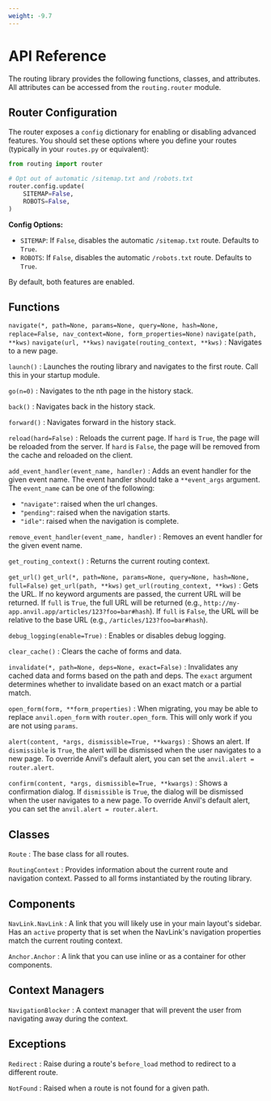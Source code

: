 ```yaml
---
weight: -9.7
---
```


# API Reference

The routing library provides the following functions, classes, and attributes.
All attributes can be accessed from the `routing.router` module.

## Router Configuration

The router exposes a `config` dictionary for enabling or disabling advanced features. You should set these options where you define your routes (typically in your `routes.py` or equivalent):

```python
from routing import router

# Opt out of automatic /sitemap.txt and /robots.txt
router.config.update(
    SITEMAP=False,
    ROBOTS=False,
)
```

**Config Options:**
- `SITEMAP`: If `False`, disables the automatic `/sitemap.txt` route. Defaults to `True`.
- `ROBOTS`: If `False`, disables the automatic `/robots.txt` route. Defaults to `True`.

By default, both features are enabled.


## Functions

`navigate(*, path=None, params=None, query=None, hash=None, replace=False, nav_context=None, form_properties=None)`
`navigate(path, **kws)`
`navigate(url, **kws)`
`navigate(routing_context, **kws)`
: Navigates to a new page.

`launch()`
: Launches the routing library and navigates to the first route. Call this in your startup module.

`go(n=0)`
: Navigates to the nth page in the history stack.

`back()`
: Navigates back in the history stack.

`forward()`
: Navigates forward in the history stack.

`reload(hard=False)`
: Reloads the current page. If `hard` is `True`, the page will be reloaded from the server. If `hard` is `False`, the page will be removed from the cache and reloaded on the client.

`add_event_handler(event_name, handler)`
: Adds an event handler for the given event name. The event handler should take a `**event_args` argument. The `event_name` can be one of the following:

-   `"navigate"`: raised when the url changes.
-   `"pending"`: raised when the navigation starts.
-   `"idle"`: raised when the navigation is complete.

`remove_event_handler(event_name, handler)`
: Removes an event handler for the given event name.

`get_routing_context()`
: Returns the current routing context.

`get_url()`
`get_url(*, path=None, params=None, query=None, hash=None, full=False)`
`get_url(path, **kws)`
`get_url(routing_context, **kws)`
: Gets the URL. If no keyword arguments are passed, the current URL will be returned. If `full` is `True`, the full URL will be returned (e.g., `http://my-app.anvil.app/articles/123?foo=bar#hash`). If `full` is `False`, the URL will be relative to the base URL (e.g., `/articles/123?foo=bar#hash`).

`debug_logging(enable=True)`
: Enables or disables debug logging.

`clear_cache()`
: Clears the cache of forms and data.

`invalidate(*, path=None, deps=None, exact=False)`
: Invalidates any cached data and forms based on the path and deps. The `exact` argument determines whether to invalidate based on an exact match or a partial match.

`open_form(form, **form_properties)`
: When migrating, you may be able to replace `anvil.open_form` with `router.open_form`. This will only work if you are not using `params`.

`alert(content, *args, dismissible=True, **kwargs)`
: Shows an alert. If `dismissible` is `True`, the alert will be dismissed when the user navigates to a new page. To override Anvil's default alert, you can set the `anvil.alert = router.alert`.

`confirm(content, *args, dismissible=True, **kwargs)`
: Shows a confirmation dialog. If `dismissible` is `True`, the dialog will be dismissed when the user navigates to a new page. To override Anvil's default alert, you can set the `anvil.alert = router.alert`.

## Classes

`Route`
: The base class for all routes.

`RoutingContext`
: Provides information about the current route and navigation context. Passed to all forms instantiated by the routing library.

## Components

`NavLink.NavLink`
: A link that you will likely use in your main layout's sidebar. Has an `active` property that is set when the NavLink's navigation properties match the current routing context.

`Anchor.Anchor`
: A link that you can use inline or as a container for other components.

## Context Managers

`NavigationBlocker`
: A context manager that will prevent the user from navigating away during the context.

## Exceptions

`Redirect`
: Raise during a route's `before_load` method to redirect to a different route.

`NotFound`
: Raised when a route is not found for a given path.

